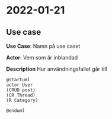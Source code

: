 # 2022-01-21

## Use case

**Use Case**: Namn på use caset

**Actor**: Vem som är inblandad

**Description** Hur användningsfallet går till

```plantuml
@startuml
actor User
(CRUD post)
(CR Thread)
(R Category)

@enduml

```
